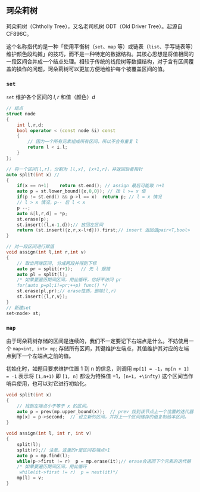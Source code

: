 ## 珂朵莉树
珂朵莉树（Chtholly Tree），又名老司机树 ODT（Old Driver Tree）。起源自 CF896C。

这个名称指代的是一种「使用平衡树（`set`、`map` 等）或链表（`list`、手写链表等）维护颜色段均摊」的技巧，而不是一种特定的数据结构。其核心思想是将值相同的一段区间合并成一个结点处理。相较于传统的线段树等数据结构，对于含有区间覆盖的操作的问题，珂朵莉树可以更加方便地维护每个被覆盖区间的值。

### `set`
`set` 维护各个区间的 $l,r$ 和值（颜色）$d$
```cpp
// 结点
struct node
{
	int l,r,d;
	bool operator < (const node &i)	const
	{
        // 因为一个所有元素组成所有区间，所以不会有重复 l
		return l < i.l;
	}
};

// 将一个区间[l,r]，分割为 [l,x], [x+1,r]，并返回后者指针
auto split(int x) // 
{
	if(x == n+1)	return st.end(); // assign 最后可能取 n+1
	auto p = st.lower_bound({x,0,0}); // 找 l >= x 值
	if(p != st.end() && p->l == x)	return p; // l = x 情况
    // l > x 情况，p-- 后 l < x
	p --;
	auto &[l,r,d] = *p;
	st.erase(p);
	st.insert({l,x-1,d});// 放回左区间
	return (st.insert({z,r,x-l+d})).first;// insert 返回值pair<T,bool>
}

// 对一段区间进行赋值
void assign(int l,int r,int v)
{
    // 取出两端区间, 分成两段并得到下标
	auto pr = split(r+1);   // 先 l 报错
	auto pl = split(l);
    /* 如果要遍历期间区间，用此循环，恰好不访问 pr
    for(auto p=pl;i!=pr;++p) func() */
	st.erase(pl,pr);// erase性质，删除[l,r)
	st.insert({l,r,v});
}
// 新建set
set<node> st;
```

### `map`
由于珂朵莉树存储的区间是连续的，我们不一定要记下右端点是什么。不妨使用一个 `map<int, int> mp`; 存储所有区间，其键维护左端点，其值维护其对应的左端点到下一个左端点之前的值。

初始化时，如题目要求维护位置 1 到 n 的信息，则调用 `mp[1] = -1`，`mp[n + 1] = -1` 表示将 `[1,n+1)` 即 `[1, n]` 都设为特殊值 $-1$，`[n+1, +\infty)` 这个区间当作哨兵使用，也可以对它进行初始化。

```cpp
void split(int x)
{
    // 找到左端点小于等于 x 的区间。
    auto p = prev(mp.upper_bound(x));  // prev 找到该节点上一个位置的迭代器
    mp[x] = p->second;  // 设立新的区间，并将上一个区间储存的值复制给本区间。
}

void assign(int l, int r, int v) 
{  
    split(l);
    split(r);// 注意，这里的r是区间右端点+1
    auto p = mp.find(l);
    while(p->first != r)  p = mp.erase(it);// erase会返回下个元素的迭代器
    /* 如果要遍历期间区间，用此循环
     while(it->first != r)  p = next(it)*/
    mp[l] = v;
}
```